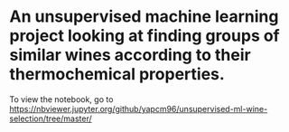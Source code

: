 # An unsupervised machine learning project looking at finding groups of similar wines according to their thermochemical properties.
To view the notebook, go to https://nbviewer.jupyter.org/github/yapcm96/unsupervised-ml-wine-selection/tree/master/
